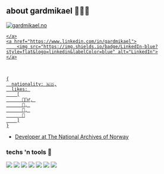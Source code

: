 ## about gardmikael 👨🏼‍💻

<div align="left">
	<a href="https://gardmikael.no">
		<img src="https://img.shields.io/badge/gm-orange?label=gardmikael" alt="gardmikael.no" />


	</a>
	<a href="https://www.linkedin.com/in/gardmikael">
		<img src="https://img.shields.io/badge/LinkedIn-blue?style=flat&logo=linkedin&labelColor=blue" alt="LinkedIn">
	</a>
</div>

<br />

```
{
  nationality: 🇳🇴,
  likes: 
    [
      🧗🏼‍♂️, 
      🥁, 
      🍺, 
      🎥
    ]
}
```

- Developer at [The National Archives of Norway](https://www.arkivverket.no/en)

### techs 'n tools 🔧
![](https://img.shields.io/badge/OS-mac-informational?style=flat&logo=linux&logoColor=white&color=2bbc8a)
![](https://img.shields.io/badge/Editor-vsCode-informational?style=flat&logo=visual-studio-code&logoColor=white&color=2bbc8a)
![](https://img.shields.io/badge/Code-php-informational?style=flat&logo=php&logoColor=white&color=2bbc8a)
![](https://img.shields.io/badge/Code-JavaScript-informational?style=flat&logo=javascript&logoColor=%23F7DF1E&color=2bbc8a)
![](https://img.shields.io/badge/Code-react-informational?style=flat&logo=react&logoColor=%2361DAFB&color=2bbc8a)
![](https://img.shields.io/badge/Code-vue-informational?style=flat&logo=vue.js&logoColor=%234FC08D&color=2bbc8a)
![](https://img.shields.io/badge/Code-laravel-informational?style=flat&logo=laravel&logoColor=white&color=2bbc8a)
